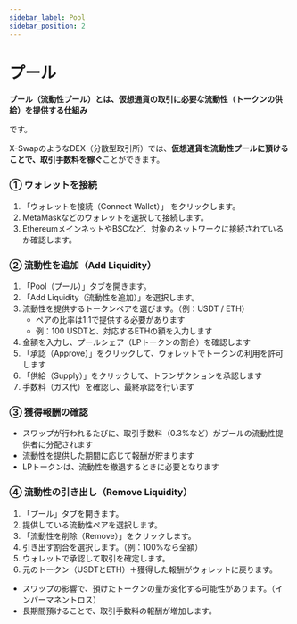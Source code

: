 ```yaml
---
sidebar_label: Pool
sidebar_position: 2
---
```


# プール

**プール（流動性プール）とは、仮想通貨の取引に必要な流動性（トークンの供給）を提供する仕組み**

です。

X-SwapのようなDEX（分散型取引所）では、**仮想通貨を流動性プールに預けることで、取引手数料を稼ぐ**ことができます。

### **① ウォレットを接続**

1. 「ウォレットを接続（Connect Wallet）」 をクリックします。
2. MetaMaskなどのウォレットを選択して接続します。
3. EthereumメインネットやBSCなど、対象のネットワークに接続されているか確認します。

### **② 流動性を追加（Add Liquidity）**

1. 「Pool（プール）」タブを開きます。
2. 「Add Liquidity（流動性を追加）」を選択します。
3. 流動性を提供するトークンペアを選びます。（例：USDT / ETH）
    - ペアの比率は1:1で提供する必要があります
    - 例：100 USDTと、対応するETHの額を入力します
4. 金額を入力し、プールシェア（LPトークンの割合）を確認します
5. 「承認（Approve）」をクリックして、ウォレットでトークンの利用を許可します
6. 「供給（Supply）」をクリックして、トランザクションを承認します
7. 手数料（ガス代）を確認し、最終承認を行います

### **③ 獲得報酬の確認**

- スワップが行われるたびに、取引手数料（0.3%など）がプールの流動性提供者に分配されます
- 流動性を提供した期間に応じて報酬が貯まります
- LPトークンは、流動性を撤退するときに必要となります

### **④ 流動性の引き出し（Remove Liquidity）**

1. 「プール」タブを開きます。
2. 提供している流動性ペアを選択します。
3. 「流動性を削除（Remove）」をクリックします。
4. 引き出す割合を選択します。（例：100%なら全額）
5. ウォレットで承認して取引を確定します。
6. 元のトークン（USDTとETH）＋獲得した報酬がウォレットに戻ります。

- スワップの影響で、預けたトークンの量が変化する可能性があります。（インパーマネントロス）
- 長期間預けることで、取引手数料の報酬が増加します。